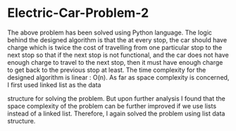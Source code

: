 # Electric-Car-Problem-2
The above problem has been solved using Python language. The logic behind the designed
algorithm is that the at every stop, the car should have charge which is twice the cost of
travelling from one particular stop to the next stop so that if the next stop is not functional, and
the car does not have enough charge to travel to the next stop, then it must have enough
charge to get back to the previous stop at least. The time complexity for the designed algorithm
is linear : O(n). As far as space complexity is concerned, I first used linked list as the data

structure for solving the problem. But upon further analysis I found that the space complexity
of the problem can be further improved if we use lists instead of a linked list. Therefore, I
again solved the problem using list data structure.


